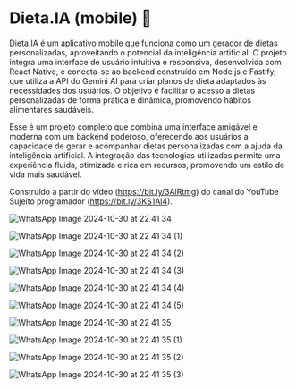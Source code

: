 # Dieta.IA (mobile) 🥗

Dieta.IA é um aplicativo mobile que funciona como um gerador de dietas personalizadas, aproveitando o potencial da inteligência artificial. O projeto integra uma interface de usuário intuitiva e responsiva, desenvolvida com React Native, e conecta-se ao backend construído em Node.js e Fastify, que utiliza a API do Gemini AI para criar planos de dieta adaptados às necessidades dos usuários. O objetivo é facilitar o acesso a dietas personalizadas de forma prática e dinâmica, promovendo hábitos alimentares saudáveis.

Esse é um projeto completo que combina uma interface amigável e moderna com um backend poderoso, oferecendo aos usuários a capacidade de gerar e acompanhar dietas personalizadas com a ajuda da inteligência artificial. A integração das tecnologias utilizadas permite uma experiência fluida, otimizada e rica em recursos, promovendo um estilo de vida mais saudável.

Construído a partir do vídeo (https://bit.ly/3AlRtmg) do canal do YouTube Sujeito programador (https://bit.ly/3KS1Al4).

![WhatsApp Image 2024-10-30 at 22 41 34](https://github.com/user-attachments/assets/f6165901-453a-48ca-90a0-c4184e39393e)


![WhatsApp Image 2024-10-30 at 22 41 34 (1)](https://github.com/user-attachments/assets/9d75d0a2-c793-4127-9ac9-2d73150d7b0d)


![WhatsApp Image 2024-10-30 at 22 41 34 (2)](https://github.com/user-attachments/assets/41496cb7-f676-49a6-af34-1d5f21260f33)

![WhatsApp Image 2024-10-30 at 22 41 34 (3)](https://github.com/user-attachments/assets/416af30b-ff80-4d56-8c01-51d87cf812bf)

![WhatsApp Image 2024-10-30 at 22 41 34 (4)](https://github.com/user-attachments/assets/2378b02c-aa01-4352-a682-3252daf07acd)

![WhatsApp Image 2024-10-30 at 22 41 34 (5)](https://github.com/user-attachments/assets/33f01941-48f5-4998-945c-66862dc8943c)

![WhatsApp Image 2024-10-30 at 22 41 35](https://github.com/user-attachments/assets/26054db8-f175-4357-ac7a-dc3d6b08c670)

![WhatsApp Image 2024-10-30 at 22 41 35 (1)](https://github.com/user-attachments/assets/e94c7fd8-f03a-420e-8c56-96d4e05ad082)

![WhatsApp Image 2024-10-30 at 22 41 35 (2)](https://github.com/user-attachments/assets/0fdeb805-089b-4d3d-86d9-bbb4ccbeb281)

![WhatsApp Image 2024-10-30 at 22 41 35 (3)](https://github.com/user-attachments/assets/b195b899-6997-4e1f-959c-03a3cd2cab85)


